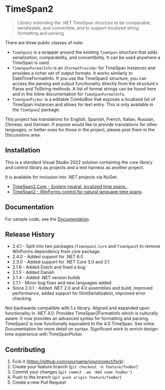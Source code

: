 # TimeSpan2
> Library extending the .NET TimeSpan structure to be comparable, serializable, and convertible, and to support localized string formatting and parsing.

There are three public classes of note:
* `TimeSpan2` is a wrapper around the existing `TimeSpan` structure that adds serialization, comparability, and convertibility. It can be used anywhere a TimeSpan is used.
* `TimeSpanFormatInfo` is an `IFormatProvider` for TimeSpan instances and provides a richer set of output formats. It works similarly to DateTimeFormatInfo. If you use the TimeSpan2 structure, you can access the parsing and output functionality directly from the structure's Parse and ToString methods. A list of format strings can be found here and in the inline documentation for `TimeSpanFormatInfo`.
* `TimeSpanPicker` is a editable ComboBox that exposes a localized list of TimeSpan instances and allows for text entry. This is only available in the `TimeSpan2` package.

This project has translations for English, Spanish, French, Italian, Russian, Chinese, and German. If anyone would like to provide translations for other languages, or better ones for those in the project, please post them in the Discussions area.

## Installation

This is a standard Visual Studio 2022 solution containing the core library and control library as projects and a test harness as another project.

It is available for inclusion into .NET projects via NuGet:
* [TimeSpan2.Core - System neutral, localized time spans.](https://www.nuget.org/packages/TimeSpan2.Core/).
* [TimeSpan2 - WinForms control for natural language time spans](https://www.nuget.org/packages/TimeSpan2/).

## Documentation

For sample code, see the [Documentation](docs\Documentation.md).

## Release History
* 2.4.1 - Split into two packages (`TimeSpan2.Core` and `TimeSpan2`) to remove WinForms dependency from core package.
* 2.4.0 - Added support for .NET 6.0
* 2.3.0 - Added support for .NET Core 3.0 and 3.1
* 2.1.6 - Added Dutch and fixed a bug
* 2.1.5 - Added Danish
* 2.1.4 - Added .NET version builds
* 2.1.1 - Minor bug fixes and new languages added
* Since 2.0.1 - Added .NET 2.0 and 4.0 assemblies and build, improved performance, added support for IXmlSerialization, improved error checking.

Not backwards compatible with 1.x library. Aligned and expanded upon functionality in .NET 4.0. Provides TimeSpan2FormatInfo which is culturally aware. It now provides an advanced syntax for formatting and parsing. TimeSpan2 is now functionally equivalent to the 4.0 TimeSpan. See inline Documentation for more detail on syntax. Significant work to enrich design-time experience with TimeSpanPicker.

## Contributing

1. Fork it (<https://github.com/yourname/yourproject/fork>)
2. Create your feature branch (`git checkout -b feature/fooBar`)
3. Commit your changes (`git commit -am 'Add some fooBar'`)
4. Push to the branch (`git push origin feature/fooBar`)
5. Create a new Pull Request
